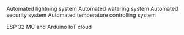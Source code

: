 Automated lightning system
Automated watering system
Automated security system
Automated temperature controlling system

ESP 32 MC and Arduino IoT cloud
